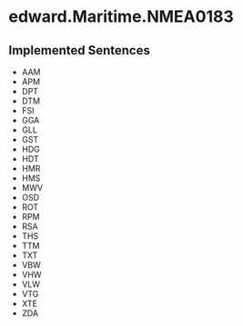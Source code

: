 # edward.Maritime.NMEA0183


## Implemented Sentences
- AAM
- APM
- DPT
- DTM
- FSI
- GGA
- GLL
- GST
- HDG
- HDT
- HMR
- HMS
- MWV
- OSD
- ROT
- RPM
- RSA
- THS
- TTM
- TXT
- VBW
- VHW
- VLW
- VTG
- XTE
- ZDA
